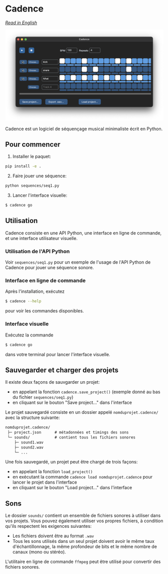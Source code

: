 # Cadence
_[Read in English](/README.md)_

![screenshot](images/screenshot.png)

Cadence est un logiciel de séquençage musical minimaliste écrit en Python.

## Pour commencer

1. Installer le paquet:

```bash
pip install -e .
```

2. Faire jouer une séquence:
```bash
python sequences/seq1.py
```

3. Lancer l'interface visuelle:
```bash
$ cadence go
```

## Utilisation

Cadence consiste en une API Python, une interface en ligne de commande, et une interface utilisateur visuelle.

### Utilisation de l'API Python

Voir `sequences/seq1.py` pour un exemple de l'usage de l'API Python de Cadence pour jouer une séquence sonore.

### Interface en ligne de commande

Après l'installation, exécutez

```bash
$ cadence --help
```

pour voir les commandes disponibles.

### Interface visuelle

Exécutez la commande

```bash
$ cadence go
```

dans votre terminal pour lancer l'interface visuelle.

## Sauvegarder et charger des projets

Il existe deux façons de sauvgarder un projet:
- en appelant la fonction `cadence.save_project()` (exemple donné au bas du fichier `sequences/seq1.py`)
- en cliquant sur le bouton "Save project..." dans l'interface 

Le projet sauvegardé consiste en un dossier appelé `nomduprojet.cadence/` avec la structure suivante:

```
nomduprojet.cadence/
 ├─ project.json      # métadonnées et timings des sons
 └─ sounds/           # contient tous les fichiers sonores
    ├─ sound1.wav
    ├─ sound2.wav
    └─ ...
```

Une fois sauvegardé, un projet peut être chargé de trois façons:
- en appelant la fonction `load_project()`
- en exécutant la commande `cadence load nomduprojet.cadence` pour lancer le projet dans l'interface
- en cliquant sur le bouton "Load project..." dans l'interface

## Sons

Le dossier `sounds/` contient un ensemble de fichiers sonores à utiliser dans vos projets. Vous pouvez également utiliser vos propres fichiers, à condition qu'ils respectent les exigences suivantes:

- Les fichiers doivent être au format `.wav`
- Tous les sons utilisés dans un seul projet doivent avoir le même taux d'échantillonnage, la même profondeur de bits et le même nombre de canaux (mono ou stéréo).

L'utilitaire en ligne de commande `ffmpeg` peut être utilisé pour convertir des fichiers sonores.